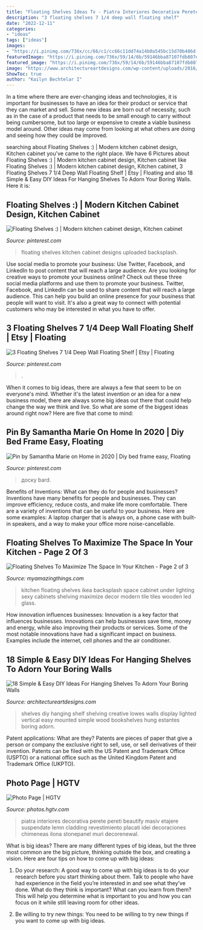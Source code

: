 ```yaml
---
title: "Floating Shelves Ideas Tv - Piatra Interiores Decorativa Perete Pereti Beautify Masiv Etajere Suspendate Lemn Cladding Revestimiento Placati Idei Decoraciones Chimeneas Ilona Stonepanel Muri Decorenewal"
description: "3 floating shelves 7 1/4 deep wall floating shelf"
date: "2022-12-11"
categories:
- "ideas"
tags: ["ideas"]
images:
- "https://i.pinimg.com/736x/cc/66/c1/cc66c11dd74a14b0a545bc15d70b486d.jpg"
featuredImage: "https://i.pinimg.com/736x/59/14/6b/59146bba87107fdb807ecc9c81766316--floating-shelves-interior-decorating.jpg"
featured_image: "https://i.pinimg.com/736x/59/14/6b/59146bba87107fdb807ecc9c81766316--floating-shelves-interior-decorating.jpg"
image: "https://www.architectureartdesigns.com/wp-content/uploads/2016/08/3-6-630x358.jpg"
ShowToc: true
author: "Kailyn Bechtelar I"
---
```



In a time where there are ever-changing ideas and technologies, it is important for businesses to have an idea for their product or service that they can market and sell. Some new ideas are born out of necessity, such as in the case of a product that needs to be small enough to carry without being cumbersome, but too large or expensive to create a viable business model around. Other ideas may come from looking at what others are doing and seeing how they could be improved.

	

		
searching about Floating Shelves :) | Modern kitchen cabinet design, Kitchen cabinet you've came to the right place. We have 6 Pictures about Floating Shelves :) | Modern kitchen cabinet design, Kitchen cabinet like Floating Shelves :) | Modern kitchen cabinet design, Kitchen cabinet, 3 Floating Shelves 7 1/4 Deep Wall Floating Shelf | Etsy | Floating and also 18 Simple &amp; Easy DIY Ideas For Hanging Shelves To Adorn Your Boring Walls. Here it is:
		
    
## Floating Shelves :) | Modern Kitchen Cabinet Design, Kitchen Cabinet

<img loading=lazy src="https://i.pinimg.com/736x/59/14/6b/59146bba87107fdb807ecc9c81766316--floating-shelves-interior-decorating.jpg" onerror="this.onerror=null;this.src='https://tse2.mm.bing.net/th?id=OIP.3LXlycVdMW3b3X1_KGL2uQHaLI&amp;pid=15.1';" alt="Floating Shelves :) | Modern kitchen cabinet design, Kitchen cabinet">

_Source: pinterest.com_

>floating shelves kitchen cabinet designs uploaded backsplash. 

	

Use social media to promote your business: Use Twitter, Facebook, and LinkedIn to post content that will reach a large audience.
Are you looking for creative ways to promote your business online? Check out these three social media platforms and use them to promote your business. Twitter, Facebook, and LinkedIn can be used to share content that will reach a large audience. This can help you build an online presence for your business that people will want to visit. It's also a great way to connect with potential customers who may be interested in what you have to offer.

    
## 3 Floating Shelves 7 1/4 Deep Wall Floating Shelf | Etsy | Floating

<img loading=lazy src="https://i.pinimg.com/736x/6c/93/e1/6c93e1ff72191e5ae0452e30cc0ff26b.jpg" onerror="this.onerror=null;this.src='https://tse2.mm.bing.net/th?id=OIP.8eM7K1ZSp-6CHJIxEw6_mQHaJ3&amp;pid=15.1';" alt="3 Floating Shelves 7 1/4 Deep Wall Floating Shelf | Etsy | Floating">

_Source: pinterest.com_

>. 

	

When it comes to big ideas, there are always a few that seem to be on everyone's mind. Whether it's the latest invention or an idea for a new business model, there are always some big ideas out there that could help change the way we think and live. So what are some of the biggest ideas around right now? Here are five that come to mind: 

    
## Pin By Samantha Marie On Home In 2020 | Diy Bed Frame Easy, Floating

<img loading=lazy src="https://i.pinimg.com/736x/cc/66/c1/cc66c11dd74a14b0a545bc15d70b486d.jpg" onerror="this.onerror=null;this.src='https://tse4.mm.bing.net/th?id=OIP.5S1Xw5c_WApSrbjjb1caPgHaPO&amp;pid=15.1';" alt="Pin by Samantha Marie on Home in 2020 | Diy bed frame easy, Floating">

_Source: pinterest.com_

>доску bard. 

	

Benefits of Inventions: What can they do for people and businesses?
Inventions have many benefits for people and businesses. They can improve efficiency, reduce costs, and make life more comfortable. There are a variety of inventions that can be useful to your business. Here are some examples: A laptop charger that is always on, a phone case with built-in speakers, and a way to make your office more noise-cancellable.

    
## Floating Shelves To Maximize The Space In Your Kitchen - Page 2 Of 3

<img loading=lazy src="http://myamazingthings.com/wp-content/uploads/2016/12/floating-shelves-under-kitchen-cabinets-rustic-Baby-Modern-Compact-Appliances-Kitchen-Sprinklers-1024x682.jpg" onerror="this.onerror=null;this.src='https://tse2.mm.bing.net/th?id=OIP.3Sv_3aRiSSzXnj1M-w7I2gHaE7&amp;pid=15.1';" alt="Floating Shelves To Maximize The Space In Your Kitchen - Page 2 of 3">

_Source: myamazingthings.com_

>kitchen floating shelves ikea backsplash space cabinet under lighting sexy cabinets shelving maximize decor modern tile tiles wooden led glass. 

	

How innovation influences businesses:
Innovation is a key factor that influences businesses. Innovations can help businesses save time, money and energy, while also improving their products or services. Some of the most notable innovations have had a significant impact on business. Examples include the internet, cell phones and the air conditioner.

    
## 18 Simple &amp; Easy DIY Ideas For Hanging Shelves To Adorn Your Boring Walls

<img loading=lazy src="https://www.architectureartdesigns.com/wp-content/uploads/2016/08/3-6-630x358.jpg" onerror="this.onerror=null;this.src='https://tse2.mm.bing.net/th?id=OIP.5z5PzFLa0nfmyvKVKLippQHaEN&amp;pid=15.1';" alt="18 Simple &amp; Easy DIY Ideas For Hanging Shelves To Adorn Your Boring Walls">

_Source: architectureartdesigns.com_

>shelves diy hanging shelf shelving creative lowes walls display lighted vertical easy mounted simple wood bookshelves hung estantes boring adorn. 

	

Patent applications: What are they?
Patents are pieces of paper that give a person or company the exclusive right to sell, use, or sell derivatives of their invention. Patents can be filed with the US Patent and Trademark Office (USPTO) or a national office such as the United Kingdom Patent and Trademark Office (UKPTO).

    
## Photo Page | HGTV

<img loading=lazy src="https://hgtvhome.sndimg.com/content/dam/images/hgtv/fullset/2015/1/21/0/L-Evans-Design-Group_Lake-Residence-trophy-display.jpg.rend.hgtvcom.616.924.suffix/1421865509389.jpeg" onerror="this.onerror=null;this.src='https://tse2.mm.bing.net/th?id=OIP.PzLB8v0uOB4rr6UDFjSv1QHaLH&amp;pid=15.1';" alt="Photo Page | HGTV">

_Source: photos.hgtv.com_

>piatra interiores decorativa perete pereti beautify masiv etajere suspendate lemn cladding revestimiento placati idei decoraciones chimeneas ilona stonepanel muri decorenewal. 

	

What is big ideas?
There are many different types of big ideas, but the three most common are the big picture, thinking outside the box, and creating a vision. Here are four tips on how to come up with big ideas:
1. Do your research: A good way to come up with big ideas is to do your research before you start thinking about them. Talk to people who have had experience in the field you’re interested in and see what they’ve done. What do they think is important? What can you learn from them? This will help you determine what is important to you and how you can focus on it while still leaving room for other ideas.

2. Be willing to try new things: You need to be willing to try new things if you want to come up with big ideas.

